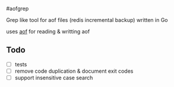#aofgrep

Grep like tool for aof files (redis incremental backup) written in Go

uses [aof](http://github.com/gato/aof) for reading & writting aof 

## Todo
- [ ] tests 
- [ ] remove code duplication & document exit codes 
- [ ] support insensitive case search
